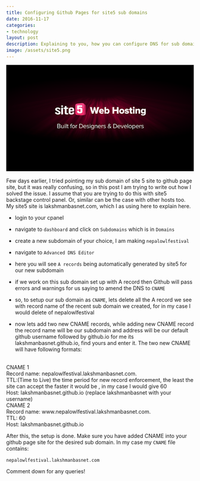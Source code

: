 ```yaml
---
title: Configuring Github Pages for site5 sub domains
date: 2016-11-17 
categories:
- technology
layout: post
description: Explaining to you, how you can configure DNS for sub domains in site5 site to github page sites in easiest manner.
image: /assets/site5.png
---
```

<img src="/assets/site5.png" alt="site5 domain github page">

Few days earlier, I tried pointing my sub domain of site 5 site to github page site, but it was really confusing, so in this post I am trying to write out how I solved the issue. I assume that you are trying to do this with site5 backstage control panel. Or, similar can be the case with other hosts too. My site5 site is lakshmanbasnet.com, which I as using here to explain here.

* login to your cpanel
* navigate to `dashboard` and click on `Subdomains` which is in `Domains`
* create a new subdomain of your choice, I am making `nepalowlfestival`


* navigate to `Advanced DNS Editor`
* here you will see `A records` being automatically generated by site5 for our new subdomain
* if we work on this sub domain set up with A record then Github will pass errors and warnings for us saying to amend the DNS to `CNAME`

* so, to setup our sub domain as `CNAME`, lets delete all the A record we see with record name of the recent sub domain we created, for in my case I would delete of nepalowlfestival
* now lets add two new CNAME records, while adding new CNAME record the record name will be our subdomain and address will be our default github username followed by github.io for me its lakshmanbasnet.github.io, find yours and enter it. The two new CNAME will have following formats:

<br>
CNAME 1
<br>
Record name: nepalowlfestival.lakshmanbasnet.com. <br>
TTL:(Time to Live) the time period for new record enforcement, the least the site can accept the faster it would be , in my case I would give 60<br>
Host: lakshmanbasnet.github.io (replace lakshmanbasnet with your username)

<br>
CNAME 2
<br>
Record name: www.nepalowlfestival.lakshmanbasnet.com. <br>
TTL: 60<br>
Host: lakshmanbasnet.github.io<br>



After this, the setup is done. Make sure you have added CNAME into your github page site for the desired sub domain. In my case my `CNAME` file contains: 
	
	nepalowlfestival.lakshmanbasnet.com

Comment down for any queries!